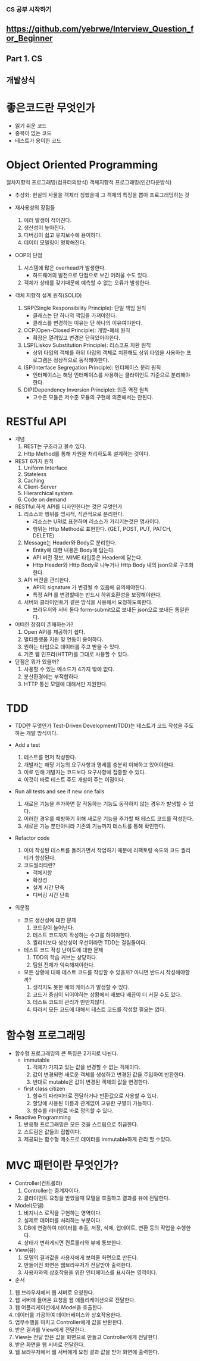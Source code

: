 ### CS 공부 시작하기
https://github.com/yebrwe/Interview_Question_for_Beginner
---
## Part 1. CS
## 개발상식
# 좋은코드란 무엇인가
- 읽기 쉬운 코드
- 중복이 없는 코드
- 테스트가 용이한 코드

# Object Oriented Programming
절차지향적 프로그래밍(컴퓨터의방식)
객체지향적 프로그래밍(인간다운방식)
- 추상화: 현실의 사물을 객체라 칭했을때 그 객체의 특징을 뽑아 프로그래밍하는 것
- 재사용성의 장점들
    1. 에러 발생이 적어진다.
    2. 생산성이 높아진다.
    3. 디버깅이 쉽고 유지보수에 용이하다.
    4. 데이터 모델링이 명확해진다.
- OOP의 단점
    1. 시스템에 많은 overhead가 발생한다.
        * 하드웨어의 발전으로 단점으로 보긴 어려울 수도 있다.
    2. 객체가 상태를 갖기때문에 예측할 수 없는 오류가 발생한다.

- 객체 지향적 설계 원칙(SOLID)
    1. SRP(Single Responsibility Principle): 단일 책임 원칙
        - 클래스는 단 하나의 책임을 가져야한다.
        - 클래스를 변경하는 이유는 단 하나의 이유여야한다.
    2. OCP(Open-Closed Principle): 개방-폐쇄 원칙
        - 확장은 열려있고 변경은 닫혀있어야한다.
    3. LSP(Liskov Substitution Principle): 리스코프 치환 원칙
        - 상위 타입의 객체를 하위 타입의 객체로 치환해도 상위 타입을 사용하는 프로그램은 정상적으로 동작해야한다.
    4. ISP(Interface Segregation Principle): 인터페이스 분리 원칙
        - 인터페이스는 해당 인터페이스를 사용하는 클라이언트 기준으로 분리해야한다.
    5. DIP(Dependency Inversion Principle): 의존 역전 원칙
        - 고수준 모듈은 저수준 모듈의 구현에 의존해서는 안된다.

# RESTful API
- 개념
    1. REST는 구조라고 볼수 있다.
    2. Http Method를 통해 자원을 처리하도록 설계하는 것이다.
- REST 6가지 원칙
    1. Uniform Interface
    2. Stateless
    3. Caching
    4. Client-Server
    5. Hierarchical system
    6. Code on demand
- RESTful 하게 API를 디자인한다는 것은 무엇인가
    1. 리소스와 행위를 명시적, 직관적으로 분리한다.
        - 리소스는 URI로 표현하며 리소스가 가리키는것은 명사이다.
        - 행위는 Http Method로 표현한다. (GET, POST, PUT, PATCH, DELETE)
    2. Message는 Header와 Body로 분리한다.
        - Entity에 대한 내용은 Body에 담는다.
        - API 버전 정보, MIME 타입등은 Header에 담는다.
        - Http Header와 Http Body로 나누거나 Http Body 내의 json으로 구조화한다.
    3. API 버전을 관리한다.
        - API의 signature 가 변경될 수 있음에 유의해야한다.
        - 특정 API 를 변경할때는 반드시 하위호환성을 보장해야한다.
    4. 서버와 클라이언트가 같은 방식을 사용해서 요청하도록한다.
        - 브라우저와 서버 둘다 form-submit으로 보내든 json으로 보내든 통일한다.
- 어떠한 장점이 존재하는가?
    1. Open API를 제공하기 쉽다.
    2. 멀티플랫폼 지원 및 연동이 용이하다.
    3. 원하는 타입으로 데이터를 주고 받을 수 있다.
    4. 기존 웹 인프라(HTTP)를 그대로 사용할 수 있다.
- 단점은 뭐가 있을까?
    1. 사용할 수 있는 메소드가 4가지 밖에 없다.
    2. 분산환경에는 부적합하다.
    3. HTTP 통신 모델에 대해서만 지원한다.

# TDD
- TDD란 무엇인가
Test-Driven Development(TDD)는 테스트가 코드 작성을 주도하는 개발 방식이다.

- Add a test
    1. 테스트를 먼저 작성한다.
    2. 개발자는 해당 기능의 요구사항과 명세를 충분히 이해하고 있어야한다.
    3. 이로 인해 개발자는 코드보다 요구사항에 집중할 수 있다.
    4. 이것이 바로 테스트 주도 개발이 주는 이점이다.

- Run all tests and see if new one fails
    1. 새로운 기능을 추가하면 잘 작동하는 기능도 동작하지 않는 경우가 발생할 수 있다.
    2. 이러한 경우를 예방하기 위해 새로운 기능을 추가할 때 테스트 코드를 작성한다.
    3. 새로운 기능 뿐만아니라 기존의 기능까지 테스트를 통해 확인한다.

- Refactor code
    1. 이미 작성된 테스트를 돌려가면서 작업하기 때문에 리팩토링 속도와 코드 퀄리티가 향상된다.
    2. 코드퀄리티란?
        - 객체지향
        - 확장성
        - 설계 시간 단축
        - 디버깅 시간 단축
- 의문점
    - 코드 생산성에 대한 문제
        1. 코드량이 늘어난다.
        2. 테스트 코드까지 작성하는 수고를 하여야한다.
        3. 퀄리티보다 생산성이 우선이라면 TDD는 걸림돌이다.
    - 테스트 코드 작성 난이도에 대한 문제
        1. TDD의 학습 커브는 상당하다.
        2. 팀원 전체가 익숙해져야한다.
    - 모든 상황에 대해 테스트 코드를 작성할 수 있을까? 아니면 반드시 작성해야할까?
        1. 생각지도 못한 예외 케이스가 발생할 수 있다.
        2. 코드가 중심이 되어야하는 상황에서 배보다 배꼽이 더 커질 수도 있다.
        3. 테스트 코드의 관리가 만만치않다.
        4. 따라서 모든 코드에 대해서 테스트 코드를 작성할 필요는 없다.
# 함수형 프로그래밍
- 함수형 프로그래밍의 큰 특징은 2가지로 나뉜다.
    - immutable
        1. 객체가 가지고 있는 값을 변경할 수 없는 객체이다.
        2. 값이 변경되면 새로운 객체를 생성하고 변경된 값을 주입하여 반환한다.
        3. 반대로 mutable은 값이 변경된 객체의 값을 변경한다.
    - first class citizen
        1. 함수의 파라미터로 전달하거나 반환값으로 사용할 수 있다.
        2. 할당에 사용된 이름과 관계없이 고유한 구별이 가능하다.
        3. 함수를 리터럴로 바로 정의할 수 있다.
- Reactive Programming
    1. 반응형 프로그래밍은 모든 것을 스트림으로 취급한다.
    2. 스트림은 값들의 집합이다.
    3. 제공되는 함수형 메소드로 데이터를 immutable하게 관리 할 수있다.

# MVC 패턴이란 무엇인가?
- Controller(컨트롤러)
    1. Controller는 중계자이다.
    2. 클라이언트 요청을 받았을때 모델을 호출하고 결과를 뷰에 전달한다.
- Model(모델)
    1. 비지니스 로직을 구현하는 영역이다.
    2. 실제로 데이터를 처리하는 부분이다.
    3. DB에 연결하여 데이터를 추출, 저장, 삭제, 업데이트, 변환 등의 작업을 수행한다.
    4. 상태가 변하게되면 컨트롤러와 뷰에 통보한다.
- View(뷰)
    1. 모델의 결과값을 사용자에게 보여줄 화면으로 만든다.
    2. 만들어진 화면은 웹브라우저가 전달받아 출력한다.
    3. 사용자와의 상호작용을 위한 인터페이스를 표시하는 영역이다.
- 순서
1. 웹 브라우저에서 웹 서버로 요청한다.
2. 웹 서버에 들어온 요청을 웹 애플리케이션으로 전달한다.
3. 웹 어플리케이션에서 Model을 호출한다.
4. 데이터를 가공하여 데이터베이스와 상호작용한다.
5. 업무수행을 마치고 Controller에게 값을 반환한다.
6. 받은 결과를 View에게 전달한다.
7. View는 전달 받은 값을 화면으로 만들고 Controller에게 전달한다.
8. 받은 화면을 웹 서버로 전달한다.
9. 웹 브라우저에서 웹 서버에게 요청 결과 값을 받아 화면에 출력한다.



